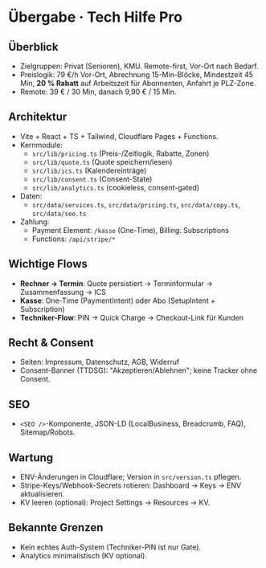 # Übergabe · Tech Hilfe Pro

## Überblick
- Zielgruppen: Privat (Senioren), KMU. Remote-first, Vor-Ort nach Bedarf.
- Preislogik: 79 €/h Vor-Ort, Abrechnung 15-Min-Blöcke, Mindestzeit 45 Min, **20 % Rabatt** auf Arbeitszeit für Abonnenten, Anfahrt je PLZ-Zone.
- Remote: 39 € / 30 Min, danach 9,90 € / 15 Min.

## Architektur
- Vite + React + TS + Tailwind, Cloudflare Pages + Functions.
- Kernmodule:
  - `src/lib/pricing.ts` (Preis-/Zeitlogik, Rabatte, Zonen)
  - `src/lib/quote.ts` (Quote speichern/lesen)
  - `src/lib/ics.ts` (Kalendereinträge)
  - `src/lib/consent.ts` (Consent-State)
  - `src/lib/analytics.ts` (cookieless, consent-gated)
- Daten:
  - `src/data/services.ts`, `src/data/pricing.ts`, `src/data/copy.ts`, `src/data/seo.ts`
- Zahlung:
  - Payment Element: `/kasse` (One-Time), Billing: Subscriptions
  - Functions: `/api/stripe/*`

## Wichtige Flows
- **Rechner → Termin**: Quote persistiert → Terminformular → Zusammenfassung → ICS
- **Kasse**: One-Time (PaymentIntent) oder Abo (SetupIntent + Subscription)
- **Techniker-Flow**: PIN → Quick Charge → Checkout-Link für Kunden

## Recht & Consent
- Seiten: Impressum, Datenschutz, AGB, Widerruf
- Consent-Banner (TTDSG): "Akzeptieren/Ablehnen"; keine Tracker ohne Consent.

## SEO
- `<SEO />`-Komponente, JSON-LD (LocalBusiness, Breadcrumb, FAQ), Sitemap/Robots.

## Wartung
- ENV-Änderungen in Cloudflare; Version in `src/version.ts` pflegen.
- Stripe-Keys/Webhook-Secrets rotieren: Dashboard → Keys → ENV aktualisieren.
- KV leeren (optional): Project Settings → Resources → KV.

## Bekannte Grenzen
- Kein echtes Auth-System (Techniker-PIN ist nur Gate).
- Analytics minimalistisch (KV optional).